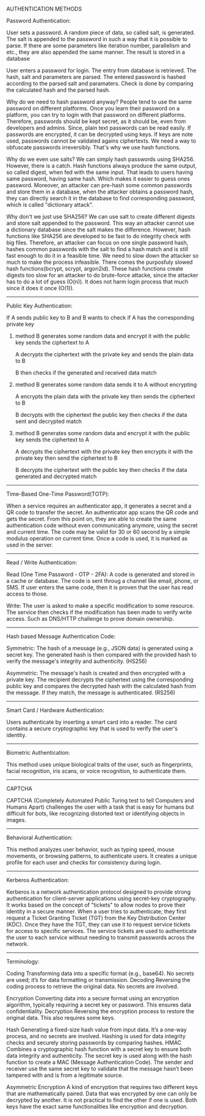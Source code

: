 AUTHENTICATION METHODS



Password Authentication:

User sets a password.
    A random piece of data, so called salt, is generated.
    The salt is appended to the password in such a way that it is possible to parse.
    If there are some parameters like iteration number, parallelism and etc., they are also appended the same manner.
    The result is stored in a database

User enters a password for login.
    The entry from database is retrieved.
    The hash, salt and parameters are parsed.
    The entered password is hashed according to the parsed salt and paramaters.
    Check is done by comparing the calculated hash and the parsed hash.

Why do we need to hash password anyway?
    People tend to use the same password on different platforms.
    Once you learn their password on a platform, you can try to login with that password on different platforms.
    Therefore, passwords should be kept secret, as it should be, even from developers and admins.
    Since, plain text passwords can be read easily.
    If passwords are encrypted, it can be decrypted using keys.
    If keys are note used, passwords cannot be validated agains ciphertexts.
    We need a way to obfuscate passwords irreversibly.
    That's why we use hash functions.

Why do we even use salts?
    We can simply hash passwords using SHA256.
    However, there is a catch.
    Hash functions always produce the same output, so called digest, when fed with the same input.
    That leads to users having same password, having same hash.
    Which makes it easier to guess ones password.
    Moreover, an attacker can pre-hash some common passwords and store them in a database,
    when the attacker obtains a password hash, they can directly search it in the database to find corresponding password, which is called "dictionary attack".

Why don't we just use SHA256?
    We can use salt to create different digests and store salt appended to the password.
    This way an attacker cannot use a dictionary database since the salt makes the difference.
    However, hash functions like SHA256 are developed to be fast to do integrity check with big files.
    Therefore, an attacker can focus on one single password hash,
    hashes common passwords with the salt to find a hash match and is still fast enough to do it in a feasible time.
    We need to slow down the attacker so much to make the process infeasible.
    There comes the purposfuly slowed hash functions(bcrypt, scrypt, argon2id).
    These hash functions create digests too slow for an attacker to do brute-force attacke, since the attacker has to do a lot of guess (O(n)).
    It does not harm login process that much since it does it once (O(1)).

------------------------------------------------------------------------------------------

Public Key Authentication:

If A sends public key to B
and B wants to check if A has the corresponding private key

1. method
    B generates some random data
    and encrypt it with the public key
    sends the ciphertext to A

    A decrypts the ciphertext with the private key
    and sends the plain data to B

    B then checks if the generated and received data match

2. method
    B generates some random data
    sends it to A without encrypting

    A encrypts the plain data with the private key
    then sends the ciphertext to B

    B decrypts with the ciphertext the public key
    then checks if the data sent and decrypted match

3. method
    B generates some random data
    and encrypt it with the public key
    sends the ciphertext to A

    A decrypts the ciphertext with the private key
    then encrypts it with the private key
    then send the ciphertext to B

    B decrypts the ciphertext with the public key
    then checks if the data generated and decrypted match

------------------------------------------------------------------------------------------

Time-Based One-Time Password(TOTP):

When a service requires an authenticator app, it generates a secret and a QR code to transfer the secret.
An authenticator app scans the QR code and gets the secret.
From this point on, they are able to create the same authentication code without even communicating anymore,
using the secret and current time.
The code may be valid for 30 or 60 second by a simple modulus operation on current time.
Once a code is used, it is marked as used in the server.

------------------------------------------------------------------------------------------

Read / Write Authentication:

Read (One Time Password - OTP - 2FA):
    A code is generated and stored in a cache or database.
    The code is sent throug a channel like email, phone, or SMS.
    If user enters the same code, then it is proven that the user has read access to those.

Write:
    The user is asked to make a specific modification to some resource.
    The service then checks if the modification has been made to verify write access.
    Such as DNS/HTTP challenge to prove domain ownership.

------------------------------------------------------------------------------------------

Hash based Message Authentication Code:

Symmetric:
    The hash of a message (e.g., JSON data) is generated using a secret key.
    The generated hash is then compared with the provided hash to verify the message's integrity and authenticity. (HS256)

Asymmetric:
    The message's hash is created and then encrypted with a private key.
    The recipient decrypts the ciphertext using the corresponding public key and compares the decrypted hash with the calculated hash from the message.
    If they match, the message is authenticated. (RS256)

------------------------------------------------------------------------------------------

Smart Card / Hardware Authentication:

Users authenticate by inserting a smart card into a reader. The card contains a secure cryptographic key that is used to verify the user's identity.

------------------------------------------------------------------------------------------

Biometric Authentication:

This method uses unique biological traits of the user, such as fingerprints, facial recognition, iris scans, or voice recognition, to authenticate them.

------------------------------------------------------------------------------------------

CAPTCHA

CAPTCHA (Completely Automated Public Turing test to tell Computers and Humans Apart) challenges the user with a task that is easy for humans but difficult for bots, like recognizing distorted text or identifying objects in images.

------------------------------------------------------------------------------------------

Behavioral Authentication:

This method analyzes user behavior, such as typing speed, mouse movements, or browsing patterns, to authenticate users. It creates a unique profile for each user and checks for consistency during login.

------------------------------------------------------------------------------------------

Kerberos Authentication:

Kerberos is a network authentication protocol designed to provide strong authentication for client-server applications using secret-key cryptography. It works based on the concept of "tickets" to allow nodes to prove their identity in a secure manner. When a user tries to authenticate, they first request a Ticket Granting Ticket (TGT) from the Key Distribution Center (KDC). Once they have the TGT, they can use it to request service tickets for access to specific services. The service tickets are used to authenticate the user to each service without needing to transmit passwords across the network.

------------------------------------------------------------------------------------------


Terminology:

Coding
    Transforming data into a specific format (e.g., base64). No secrets are used; it’s for data formatting or transmission.
Decoding
    Reversing the coding process to retrieve the original data. No secrets are involved.

Encryption
    Converting data into a secure format using an encryption algorithm, typically requiring a secret key or password. This ensures data confidentiality.
Decryption
    Reversing the encryption process to restore the original data. This also requires some keys.

Hash
    Generating a fixed-size hash value from input data. It’s a one-way process, and no secrets are involved.
    Hashing is used for data integrity checks and securely storing passwords by comparing hashes.
HMAC
    Combines a cryptographic hash function with a secret key to ensure both data integrity and authenticity.
    The secret key is used along with the hash function to create a MAC (Message Authentication Code).
    The sender and receiver use the same secret key to validate that the message hasn’t been tampered with and is from a legitimate source.

Asymmetric Encryption
    A kind of encryption that requires two different keys that are mathematically paired.
    Data that was encrypted by one can only be decrypted by another.
    It is not practical to find the other if one is used.
    Both keys have the exact same functionalities like encryption and decryption.

